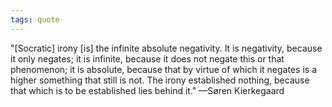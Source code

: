 ```yaml
---
tags: quote 
---
```


"[Socratic] irony [is] the infinite absolute negativity. It is negativity, because it only negates; it is infinite, because it does not negate this or that phenomenon; it is absolute, because that by virtue of which it negates is a higher something that still is not. The irony established nothing, because that which is to be established lies behind it." —Søren Kierkegaard